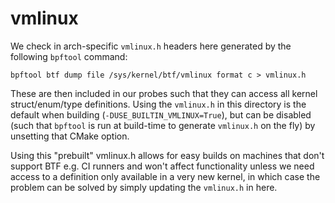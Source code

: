 # vmlinux

We check in arch-specific `vmlinux.h` headers here generated by the following
`bpftool` command:

```
bpftool btf dump file /sys/kernel/btf/vmlinux format c > vmlinux.h
```

These are then included in our probes such that they can access all kernel
struct/enum/type definitions. Using the `vmlinux.h` in this directory is the
default when building (`-DUSE_BUILTIN_VMLINUX=True`), but can be disabled (such
that `bpftool` is run at build-time to generate `vmlinux.h` on the fly) by
unsetting that CMake option.

Using this "prebuilt" vmlinux.h allows for easy builds on machines that don't
support BTF e.g. CI runners and won't affect functionality unless we need
access to a definition only available in a very new kernel, in which case the
problem can be solved by simply updating the `vmlinux.h` in here.
